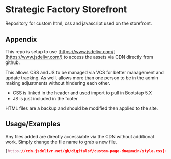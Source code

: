 
# Strategic Factory Storefront

Repository for custom html, css and javascript used on the storefront.




## Appendix

This repo is setup to use [https://www.jsdelivr.com/](https://www.jsdelivr.com/) to access the assets via CDN directly from github. 

This allows CSS and JS to be managed via VCS for better management and update tracking. As well, allows more than one person to be in the admin making adjustments without hindering each other. 
* CSS is linked in the header and used import to pull in Bootstap 5.X
* JS is just included in the footer

HTML files are a backup and should be modified then applied to the site.
## Usage/Examples

Any files added are directly accessiable via the CDN without additional work. Simply change the file name to grab a new file. 

```css
[https://cdn.jsdelivr.net/gh/digitalsf/custom-page-dna@main/style.css](https://cdn.jsdelivr.net/gh/digitalsf/custom-page-dna@main/style.css)https://cdn.jsdelivr.net/gh/digitalsf/custom-page-dna@main/style.css
```
